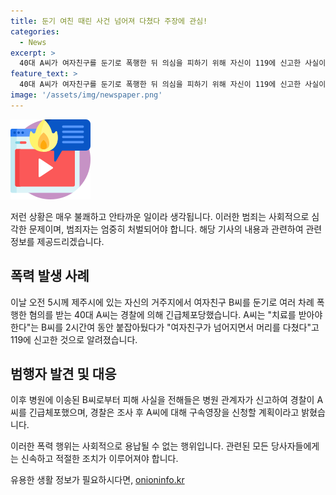 ```yaml
---
title: 둔기 여친 때린 사건 넘어져 다쳤다 주장에 관심!
categories:
  - News
excerpt: >
  40대 A씨가 여자친구를 둔기로 폭행한 뒤 의심을 피하기 위해 자신이 119에 신고한 사실이 밝혀졌다. A씨는 특수상해 혐의로 경찰에 긴급체포되었으며, 피해자는 병원에서 치료를 받고 있다. 경찰은 A씨에 대한 구속영장을 신청할 예정이다. A씨의 행동은 사회적으로 비난받을 만한 범죄 행위로 인한 사회적 논란이 예상된다.
feature_text: >
  40대 A씨가 여자친구를 둔기로 폭행한 뒤 의심을 피하기 위해 자신이 119에 신고한 사실이 밝혀졌다. A씨는 특수상해 혐의로 경찰에 긴급체포되었으며, 피해자는 병원에서 치료를 받고 있다. 경찰은 A씨에 대한 구속영장을 신청할 예정이다. A씨의 행동은 사회적으로 비난받을 만한 범죄 행위로 인한 사회적 논란이 예상된다.
image: '/assets/img/newspaper.png'
---
```


<p><img src="/assets/img/news.png" alt="rentncar 속보" /></p>

<p>저런 상황은 매우 불쾌하고 안타까운 일이라 생각됩니다. 이러한 범죄는 사회적으로 심각한 문제이며, 범죄자는 엄중히 처벌되어야 합니다. 해당 기사의 내용과 관련하여 관련 정보를 제공드리겠습니다.</p>

<h2 data-ke-size="size26">폭력 발생 사례</h2>

<p data-ke-size="size16">이날 오전 5시께 제주시에 있는 자신의 거주지에서 여자친구 B씨를 둔기로 여러 차례 폭행한 혐의를 받는 40대 A씨는 경찰에 의해 긴급체포당했습니다. A씨는 "치료를 받아야 한다"는 B씨를 2시간여 동안 붙잡아뒀다가 "여자친구가 넘어지면서 머리를 다쳤다"고 119에 신고한 것으로 알려졌습니다.</p>

<h2 data-ke-size="size26">범행자 발견 및 대응</h2>

<p data-ke-size="size16">이후 병원에 이송된 B씨로부터 피해 사실을 전해들은 병원 관계자가 신고하여 경찰이 A씨를 긴급체포했으며, 경찰은 조사 후 A씨에 대해 구속영장을 신청할 계획이라고 밝혔습니다.</p>

<p>이러한 폭력 행위는 사회적으로 용납될 수 없는 행위입니다. 관련된 모든 당사자들에게는 신속하고 적절한 조치가 이루어져야 합니다.</p>
유용한 생활 정보가 필요하시다면, <a href="https://onioninfo.kr" rel="dofollow">onioninfo.kr</a>


